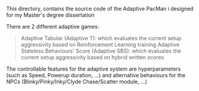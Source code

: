 This directory, contains the source code of the Adaptive PacMan i designed for my Master's degree dissertation

There are 2 different adaptive games:

  >Adaptive Tabular (Adaptive T): which evaluates the current setup aggressivity based on Reinforcement Learning training
  >Adaptive Stateless Behaviours' Score (Adaptive SBS): which evaluates the current setup aggressivity based on hybrid written scores

The controllable features for the adaptive system are hyperparameters (such as Speed, Powerup duration, ...) and alternative behaviours for the NPCs (Blinky/Pinky/Inky/Clyde Chase/Scatter module, ...)
